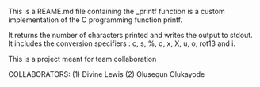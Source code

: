 This is a REAME.md file containing the _printf function is a custom implementation of the C programming function printf. 

It returns the number of characters printed and writes the output to stdout. It includes the conversion specifiers : c, s, %, d, x, X, u, o, rot13 and i.

This is a project meant for team collaboration

COLLABORATORS:
(1) Divine Lewis
(2) Olusegun Olukayode
